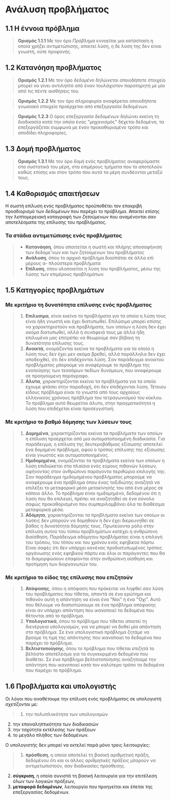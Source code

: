 # Ανάλυση προβλήματος

## 1.1 Η έννοια πρόβλημα

> **Ορισμός 1.1.1** Με τον όρο *Πρόβλημα* εννοείται μια κατάσταση η οποία χρήζει αντιμετώπισης, απαιτεί λύση, η δε λύση της δεν είναι γνωστή, ούτε προφανής.

## 1.2 Κατανόηση προβλήματος

> **Ορισμός 1.2.1** Με τον όρο *δεδομένο* δηλώνεται οποιοδήποτε στοιχείο μπορεί να γίνει αντιληπτό από έναν τουλάχιστον παρατηρητή με μία από τις πέντε αισθήσεις του.

> **Ορισμός 1.2.2** Με τον όρο *πληροφορία* αναφέρεται οποιοδήποτε γνωσιακό στοιχείο προέρχεται από επεξεργασία δεδομένων.

> **Ορισμός 1.2.3** Ο όρος *επεξεργασία δεδομένων* δηλώνει εκείνη τη διαδικασία κατά την οποία ένας "μηχανισμός" δέχεται δεδομένα, τα επεξεργάζεται συμφωνά με έναν προκαθορισμένο τρόπο και αποδίδει πληροφορίες.

## 1.3 Δομή προβλήματος

> **Ορισμός 1.3.1**  Με τον όρο *δομή* ενός προβλήματος αναφερόμαστε στα συστατικά του μέρη, στα επιμέρους τμήματα που το αποτελούν καθώς επίσης και στον τρόπο που αυτά τα μέρη συνδέονται μεταξύ τους.

## 1.4 Καθορισμός απαιτήσεων

Η σωστή επίλυση ενός προβλήματος προϋποθέτει τον επακριβή προσδιορισμό των *δεδομένων* που παρέχει το πρόβλημα. Απαιτεί επίσης την λεπτομερειακή καταγραφή των *ζητούμενων* που αναμένονται σαν αποτελέσματα της επίλυσης του προβλήματος.

### Τα στάδια αντιμετώπισης ενός προβλήματος
> * **Κατανόηση**, όπου απαιτείται η σωστή και πλήρης αποσαφήνιση των δεδομε'νων και των ζητούμενων του προβλήματος
> * **Ανάλυση**, όπου το αρχικό πρόβλημα διασπάται σε άλλα επί μέρους α- πλούστερα προβλήματα
> * **Επίλυση**, όπου υλοποιείται η λύση του προβλήματος, μέσω της λύσης των επιμέρους προβλημάτων.

## 1.5 Κατηγορίες προβλημάτων

### Με κριτήριο τη δυνατότητα επίλυσης ενός προβλήματος

> 1. **Επιλυσιμα**, είναι εκείνα τα προβλήματα για τα οποία η λύση τους είναι ήδη γνωστή και έχει διατυπωθεί. Επιλύσιμα μπορεί επίσης να χαρακτηριστούν και προβλήματα, των οποίων η λύση δεν έχει ακόμα διατυπωθεί, αλλά ή συνάφειά τους με άλλα ήδη επιλυμένα μας επιτρέπει να θεωρούμε σαν βέβαιη τη δυνατότητα επίλυσης τους.
> 2. **Ανοικτά**, ονομάζονται εκείνα τα προβλήματα για τα οποία η λύση τους δεν έχει μεν ακόμα βρεθεί, αλλά παράλληλα δεν έχει αποδειχθεί, ότι δεν επιδέχονται λύση. Σαν παράδειγμα ανοικτού προβλήματος μπορούμε να αναφέρουμε το πρόβλημα της ενοποίησης των τεσσάρων πεδίων δυνάμεων, που αναφέρουμε σε προηγούμενη παράγραφο.
> 3. **Αλυτα**, χαρακτηρίζονται εκείνα τα προβλήματα για τα οποία έχουμε φτάσει στην παραδοχή, ότι δεν επιδέχονται λύση. Τέτοιου είδους πρόβλημα είναι το γνωστό από τους αρχαίους ελληνικούς χρόνους πρόβλημα του τετραγωνισμού του κύκλου. Το πρόβλημα αυτό θεωρείται άλυτο, στην πραγματικότητα η λύση που επιδέχεται είναι προσεγγιστική.

### Με κριτήριο το βαθμό δόμησης των λύσεων τους

> 1. **Δομημένα**, χαρακτηρίζονται εκείνα τα προβλήματα των οποίων η επίλυση προέρχεται από μια αυτοματοποιημένη διαδικασία. Για παράδειγμα, η επίλυση της δευτεροβάθμιας εξίσωσης αποτελεί ένα δομημένο πρόβλημα, αφού ο τρόπος επίλυσης της εξίσωσης είναι γνωστός και αυτοματοποιημένος.
> 2. **Ημιδομημένα**, ονομάζονται τα προβλήματα εκείνα των οποίων η λύση επιδιώκεται στα πλαίσια ενός εύρους πιθανών λύσεων, αφήνοντας στον ανθρώπινο παράγοντα περιθώρια επιλογής της. Σαν παράδειγμα ημιδομημένου προβλήματος μπορούμε να αναφέρουμε ένα πρόβλημα όπου ένας ταξιδιώτης αναζητά να επιλέξει το μεταφορικό μέσο μετακίνησής του από ένα μέρος σε κάποιο άλλο. Το πρόβλημα είναι ημιδομημένο, δεδομένου ότι η λύση που θα επιλεγεί, πρέπει να αναζητηθεί σε ένα σύνολο σαφώς προκαθορισμένο που συμπεριλαμβάνει όλα τα διαθέσιμα μεταφορικά μέσα.
> 3. **Αδόμητα**, χαρακτηρίζονται τα προβλήματα εκείνα των οποίων οι λύσεις δεν μπορούν να δομηθούν ή δεν έχει διερευνηθεί σε βάθος η δυνατότητα δόμησής τους. Πρωτεύοντα ρόλο στην επίλυση αυτού του τύπου προβλημάτων κατέχει η ανθρώπινη διαίσθηση. Παράδειγμα αδόμητου προβλήματος είναι η επιλογή του τρόπου, του τόπου και του χρόνου ενός εφηβικού πάρτυ. Είναι σαφές ότι δεν υπάρχει κανένας προδιατυπωμένος τρόπος οργάνωσης ενός εφηβικού πάρτυ και όλοι οι παράγοντες που θα το διαμορφώσουν επαφίονται στην ανθρώπινη αίσθηση και προτίμηση των διοργανωτών του.

### Με κριτήριο το είδος της επίλυσης που επιζητούν

> 1. **Απόφασης**, όπου η απόφαση που πρόκειται να ληφθεί σαν λύση του προβλήματος που τίθεται, απαντά σε ένα ερώτημα και πιθανόν αυτή η απάντηση να είναι ένα "Ναι" ή ένα "Όχι". Αυτό που θέλουμε να διαπιστώσουμε σε ένα πρόβλημα απόφασης είναι αν υπάρχει απάντηση που ικανοποιεί τα δεδομένα που θέτονται από το πρόβλημα.
> 2. **Υπολογιστικά**, όπου το πρόβλημα που τίθεται απαιτεί τη διενέργεια υπολογισμών, για να μπορεί να δοθεί μία απάντηση στο πρόβλημα. Σε ένα υπολογιστικό πρόβλημα ζητάμε να βρούμε τη τιμή της απάντησης που ικανοποιεί τα δεδομένα που παρέχει το πρόβλημα.
> 3. **Βελτιστοποίησης**, όπου το πρόβλημα που τίθεται επιζητά το βέλτιστο αποτέλεσμα για τα συγκεκριμένα δεδομένα που διαθέτει. Σε ένα πρόβλημα βελτιστοποίησης αναζητούμε την απάντηση που ικανοποιεί κατά τον καλύτερο τρόπο τα δεδομένα που παρέχει το πρόβλημα.

## 1.6 Προβλήματα και υπολογιστής

Οι λόγοι που αναθέτουμε την επίλυση ενός προβλήματος σε υπολογιστή σχετίζονται με:

> 1. την πολυπλοκότητα των υπολογισμών
2. την επαναληπτικότητα των διαδικασιών
3. την ταχύτητα εκτέλεσης των πράξεων
4. το μεγάλο πλήθος των δεδομένων.

Ο υπολογιστής δεν μπορεί να εκτελεί παρά μόνο τρεις λειτουργίες:

> 1. **πρόσθεση**, η οποία αποτελεί τη βασική αριθμητική πράξη, δεδομένου ότι και οι άλλες αριθμητικές πράξεις μπορούν να αντιμετωπιστούν, σαν διαδικασίες πρόσθεσης.
2. **σύγκριση**, η οποία συνιστά τη βασική λειτουργία για την επιτέλεση όλων των λογικών πράξεων,
3. **μεταφορά δεδομένων**, λειτουργία που προηγείται και έπεται της επεξεργασίας δεδομένων.


